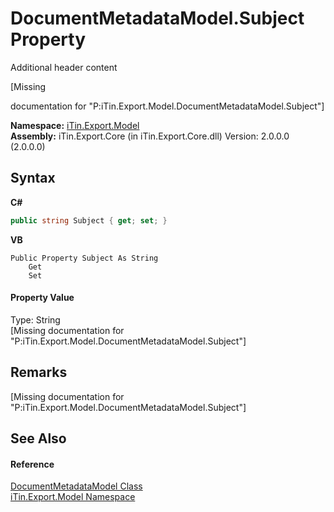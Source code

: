 # DocumentMetadataModel.Subject Property 
Additional header content 

\[Missing <summary> documentation for "P:iTin.Export.Model.DocumentMetadataModel.Subject"\]

**Namespace:**&nbsp;<a href="N_iTin_Export_Model">iTin.Export.Model</a><br />**Assembly:**&nbsp;iTin.Export.Core (in iTin.Export.Core.dll) Version: 2.0.0.0 (2.0.0.0)

## Syntax

**C#**<br />
``` C#
public string Subject { get; set; }
```

**VB**<br />
``` VB
Public Property Subject As String
	Get
	Set
```


#### Property Value
Type: String<br />\[Missing <value> documentation for "P:iTin.Export.Model.DocumentMetadataModel.Subject"\]

## Remarks
\[Missing <remarks> documentation for "P:iTin.Export.Model.DocumentMetadataModel.Subject"\]

## See Also


#### Reference
<a href="T_iTin_Export_Model_DocumentMetadataModel">DocumentMetadataModel Class</a><br /><a href="N_iTin_Export_Model">iTin.Export.Model Namespace</a><br />